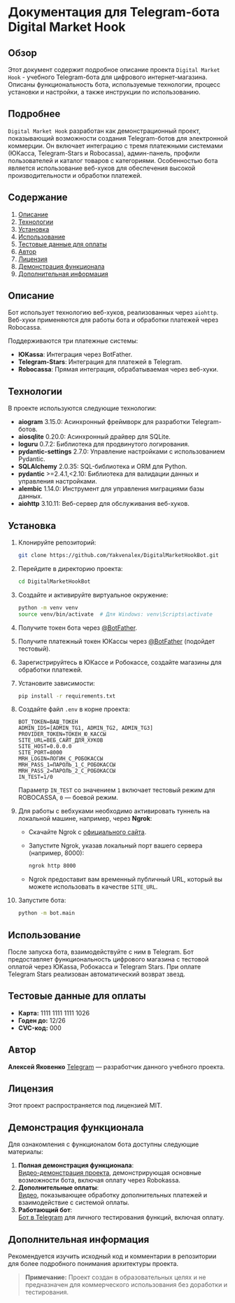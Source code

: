 # Документация для Telegram-бота Digital Market Hook

## Обзор

Этот документ содержит подробное описание проекта `Digital Market Hook` - учебного Telegram-бота для цифрового интернет-магазина. Описаны функциональность бота, используемые технологии, процесс установки и настройки, а также инструкции по использованию.

## Подробнее

`Digital Market Hook` разработан как демонстрационный проект, показывающий возможности создания Telegram-ботов для электронной коммерции. Он включает интеграцию с тремя платежными системами (ЮКасса, Telegram-Stars и Robocassa), админ-панель, профили пользователей и каталог товаров с категориями. Особенностью бота является использование веб-хуков для обеспечения высокой производительности и обработки платежей.

## Содержание

1.  [Описание](#описание)
2.  [Технологии](#технологии)
3.  [Установка](#установка)
4.  [Использование](#использование)
5.  [Тестовые данные для оплаты](#тестовые-данные-для-оплаты)
6.  [Автор](#автор)
7.  [Лицензия](#лицензия)
8.  [Демонстрация функционала](#демонстрация-функционала)
9.  [Дополнительная информация](#дополнительная-информация)

## Описание

Бот использует технологию веб-хуков, реализованных через `aiohttp`. Веб-хуки применяются для работы бота и обработки платежей через Robocassa.

Поддерживаются три платежные системы:

*   **ЮKassa**: Интеграция через BotFather.
*   **Telegram-Stars**: Интеграция для платежей в Telegram.
*   **Robocassa**: Прямая интеграция, обрабатываемая через веб-хуки.

## Технологии

В проекте используются следующие технологии:

*   **aiogram** 3.15.0: Асинхронный фреймворк для разработки Telegram-ботов.
*   **aiosqlite** 0.20.0: Асинхронный драйвер для SQLite.
*   **loguru** 0.7.2: Библиотека для продвинутого логирования.
*   **pydantic-settings** 2.7.0: Управление настройками с использованием Pydantic.
*   **SQLAlchemy** 2.0.35: SQL-библиотека и ORM для Python.
*   **pydantic** >=2.4.1,<2.10: Библиотека для валидации данных и управления настройками.
*   **alembic** 1.14.0: Инструмент для управления миграциями базы данных.
*   **aiohttp** 3.10.11: Веб-сервер для обслуживания веб-хуков.

## Установка

1.  Клонируйте репозиторий:

    ```bash
    git clone https://github.com/Yakvenalex/DigitalMarketHookBot.git
    ```

2.  Перейдите в директорию проекта:

    ```bash
    cd DigitalMarketHookBot
    ```

3.  Создайте и активируйте виртуальное окружение:

    ```bash
    python -m venv venv
    source venv/bin/activate  # Для Windows: venv\Scripts\activate
    ```

4.  Получите токен бота через [@BotFather](https://t.me/BotFather).
5.  Получите платежный токен ЮКассы через [@BotFather](https://t.me/BotFather) (подойдет тестовый).
6.  Зарегистрируйтесь в ЮКассе и Робокассе, создайте магазины для обработки платежей.
7.  Установите зависимости:

    ```bash
    pip install -r requirements.txt
    ```

8.  Создайте файл `.env` в корне проекта:

    ```
    BOT_TOKEN=ВАШ_ТОКЕН
    ADMIN_IDS=[ADMIN_TG1, ADMIN_TG2, ADMIN_TG3]
    PROVIDER_TOKEN=ТОКЕН_Ю_КАССЫ
    SITE_URL=ВЕБ_САЙТ_ДЛЯ_ХУКОВ
    SITE_HOST=0.0.0.0
    SITE_PORT=8000
    MRH_LOGIN=ЛОГИН_С_РОБОКАССЫ
    MRH_PASS_1=ПАРОЛЬ_1_С_РОБОКАССЫ
    MRH_PASS_2=ПАРОЛЬ_2_С_РОБОКАССЫ
    IN_TEST=1/0
    ```

    Параметр `IN_TEST` со значением `1` включает тестовый режим для ROBOCASSA, `0` — боевой режим.

9.  Для работы с вебхуками необходимо активировать туннель на локальной машине, например, через **Ngrok**:

    *   Скачайте Ngrok с [официального сайта](https://ngrok.com/download).
    *   Запустите Ngrok, указав локальный порт вашего сервера (например, 8000):

        ```bash
        ngrok http 8000
        ```

    *   Ngrok предоставит вам временный публичный URL, который вы можете использовать в качестве `SITE_URL`.

10. Запустите бота:

    ```bash
    python -m bot.main
    ```

## Использование

После запуска бота, взаимодействуйте с ним в Telegram. Бот предоставляет функциональность цифрового магазина с тестовой оплатой через ЮKassa, Робокасса и Telegram Stars. При оплате Telegram Stars реализован автоматический возврат звезд.

## Тестовые данные для оплаты

*   **Карта:** 1111 1111 1111 1026
*   **Годен до:** 12/26
*   **CVC-код:** 000

## Автор

**Алексей Яковенко** [Telegram](https://t.me/yakvenalexx) — разработчик данного учебного проекта.

## Лицензия

Этот проект распространяется под лицензией MIT.

## Демонстрация функционала

Для ознакомления с функционалом бота доступны следующие материалы:

1.  **Полная демонстрация функционала**:  
    [Видео-демонстрация проекта](https://rutube.ru/video/f57c1617bd03368611ee8aeb44ccb2e5/), демонстрирующая основные возможности бота, включая оплату через Robokassa.
2.  **Дополнительные оплаты**:  
    [Видео](https://rutube.ru/video/bbf601d7f0dab962ba24cb57df706640/), показывающее обработку дополнительных платежей и взаимодействие с системой оплаты.
3.  **Работающий бот**:  
    [Бот в Telegram](https://t.me/DigitalMarketAiogramHookBot) для личного тестирования функций, включая оплату.

## Дополнительная информация

Рекомендуется изучить исходный код и комментарии в репозитории для более подробного понимания архитектуры проекта.

> **Примечание:** Проект создан в образовательных целях и не предназначен для коммерческого использования без доработки и тестирования.
